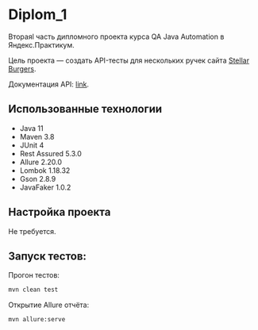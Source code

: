 # Diplom_1

Втораяl часть дипломного проекта курса QA Java Automation в Яндекс.Практикум.

Цель проекта — создать API-тесты для нескольких ручек сайта
[Stellar Burgers](https://stellarburgers.nomoreparties.site/).

Документация API:
[link](https://code.s3.yandex.net/qa-automation-engineer/java/cheatsheets/paid-track/diplom/api-documentation.pdf).

## Использованные технологии
* Java 11
* Maven 3.8
* JUnit 4
* Rest Assured 5.3.0
* Allure 2.20.0
* Lombok 1.18.32
* Gson 2.8.9
* JavaFaker 1.0.2

## Настройка проекта
Не требуется.

## Запуск тестов:

Прогон тестов:
```bash 
mvn clean test
```

Открытие Allure отчёта:
```bash
mvn allure:serve
```
